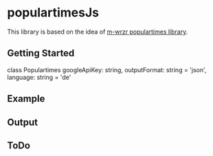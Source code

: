 # populartimesJs

This library is based on the idea of [m-wrzr populartimes library](https://github.com/m-wrzr/populartimes).

## Getting Started

class Populartimes
googleApiKey: string,
outputFormat: string = 'json',
language: string = 'de'

## Example

## Output

## ToDo
